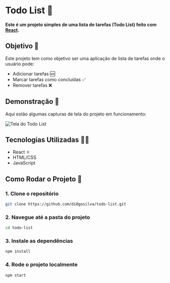 # Todo List 📝

**Este é um projeto simples de uma lista de tarefas (Todo List) feito com [React](https://reactjs.org/).**

## Objetivo 🎯
Este projeto tem como objetivo ser uma aplicação de lista de tarefas onde o usuário pode:
- Adicionar tarefas 🆕
- Marcar tarefas como concluídas ✅
- Remover tarefas ❌

## Demonstração 📸
Aqui estão algumas capturas de tela do projeto em funcionamento:

![Tela do Todo List](sua-imagem-aqui.png)

## Tecnologias Utilizadas 🧑‍💻
- React ⚛️
- HTML/CSS
- JavaScript

## Como Rodar o Projeto 🔧

### 1. Clone o repositório

```bash
git clone https://github.com/di0gosilva/todo-list.git
```

### 2. Navegue até a pasta do projeto

```bash
cd todo-list
```

### 3. Instale as dependências

```bash
npm install
```

### 4. Rode o projeto localmente

```bash
npm start
```
